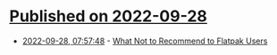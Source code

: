 # [Published on 2022-09-28](index.md)

* [2022-09-28, 07:57:48](https://lobste.rs/s/vc2raw/what_not_recommend_flatpak_users) - [What Not to Recommend to Flatpak Users](https://theevilskeleton.gitlab.io/2022/09/28/what-not-to-recommend-to-flatpak-users.html)
